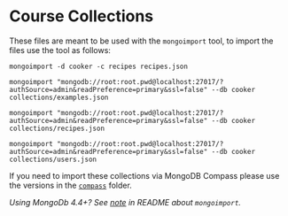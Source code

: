 # Course Collections

These files are meant to be used with the `mongoimport` tool, to import the files use the tool as follows:

`mongoimport -d cooker -c recipes recipes.json`

`mongoimport "mongodb://root:root.pwd@localhost:27017/?authSource=admin&readPreference=primary&ssl=false" --db cooker collections/examples.json`

`mongoimport "mongodb://root:root.pwd@localhost:27017/?authSource=admin&readPreference=primary&ssl=false" --db cooker collections/recipes.json`

`mongoimport "mongodb://root:root.pwd@localhost:27017/?authSource=admin&readPreference=primary&ssl=false" --db cooker collections/users.json`

If you need to import these collections via MongoDB Compass please use the versions in the [`compass`](compass) folder.

_Using MongoDb 4.4+? See [note](../#download-mongodb-database-tools-if-using-44) in README about `mongoimport`._

